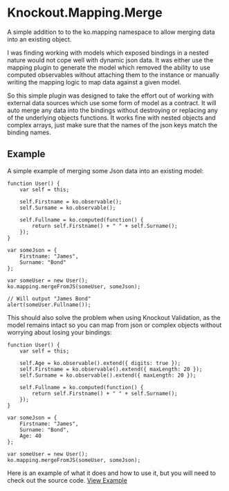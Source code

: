 # Knockout.Mapping.Merge

A simple addition to to the ko.mapping namespace to allow merging data into an existing object.

I was finding working with models which exposed bindings in a nested nature would not cope well with 
dynamic json data. It was either use the mapping plugin to generate the model which removed the ability
to use computed observables without attaching them to the instance or manually writing the mapping logic
to map data against a given model.

So this simple plugin was designed to take the effort out of working with external data sources which use 
some form of model as a contract. It will auto merge any data into the bindings without destroying or replacing
any of the underlying objects functions. It works fine with nested objects and complex arrays, just make 
sure that the names of the json keys match the binding names.

## Example

A simple example of merging some Json data into an existing model:
```
function User() {
    var self = this;
    
    self.Firstname = ko.observable();
    self.Surname = ko.observable();
    
    self.Fullname = ko.computed(function() {
        return self.Firstname() + " " + self.Surname();
    });
}

var someJson = {
	Firstname: "James",
	Surname: "Bond"
};

var someUser = new User();
ko.mapping.mergeFromJS(someUser, someJson);

// Will output "James Bond"
alert(someUser.Fullname());
```

This should also solve the problem when using Knockout Validation, as the model remains intact so you 
can map from json or complex objects without worrying about losing your bindings:

```
function User() {
    var self = this;
    
	self.Age = ko.observable().extend({ digits: true });
    self.Firstname = ko.observable().extend({ maxLength: 20 });
    self.Surname = ko.observable().extend({ maxLength: 20 });
    
    self.Fullname = ko.computed(function() {
        return self.Firstname() + " " + self.Surname();
    });
}

var someJson = {
	Firstname: "James",
	Surname: "Bond",
	Age: 40
};

var someUser = new User();
ko.mapping.mergeFromJS(someUser, someJson);

```

Here is an example of what it does and how to use it, but you will need to check out the source code.
[View Example](https://rawgithub.com/grofit/knockout.mapping.merge/master/example.html)